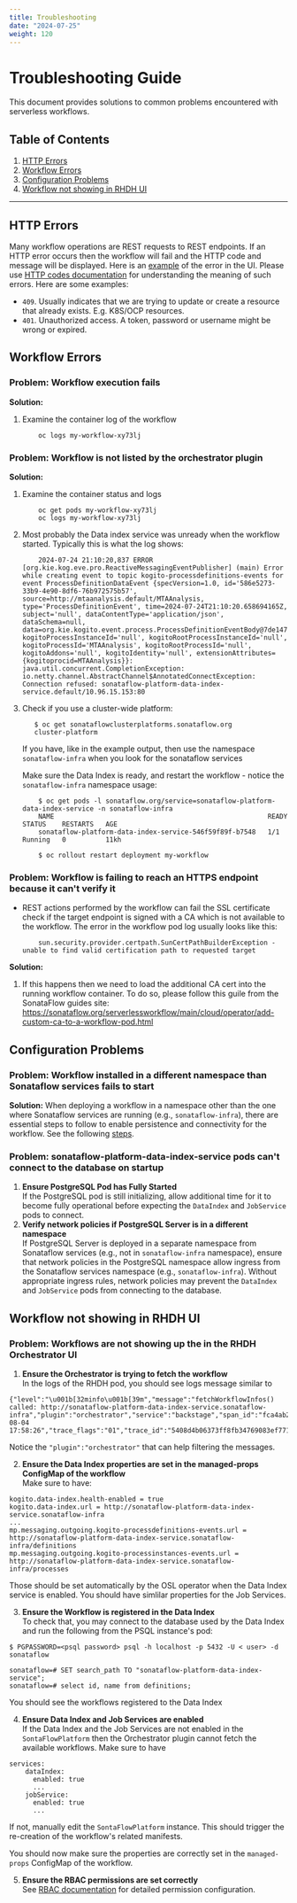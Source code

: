 ```yaml
---
title: Troubleshooting
date: "2024-07-25"
weight: 120
---
```



# Troubleshooting Guide

This document provides solutions to common problems encountered with serverless workflows.

## Table of Contents

1. [HTTP Errors](#http-errors)
2. [Workflow Errors](#workflow-errors)
3. [Configuration Problems](#configuration-problems)
4. [Workflow not showing in RHDH UI](#workflow-not-showing-in-rhdh-ui)
---

## HTTP Errors
Many workflow operations are REST requests to REST endpoints. If an HTTP error occurs then the workflow will fail and the HTTP code and message will be displayed. Here is an [example](https://github.com/rhdhorchestrator/rhdhorchestrator.github.io/blob/main/content/main/docs/serverless-workflows/409-error.png?raw=true) of the error in the UI.
Please use [HTTP codes documentation](https://developer.mozilla.org/docs/Web/HTTP/Status) for understanding the meaning of such errors.
Here are some examples:
 - `409`. Usually indicates that we are trying to update or create a resource that already exists. E.g. K8S/OCP resources.
 - `401`. Unauthorized access. A token, password or username might be wrong or expired.

 ## Workflow Errors

### Problem: Workflow execution fails

**Solution:**

1. Examine the container log of the workflow
    ```console
        oc logs my-workflow-xy73lj
    ```

### Problem: Workflow is not listed by the orchestrator plugin

**Solution:**

1. Examine the container status and logs
    ```console
        oc get pods my-workflow-xy73lj
        oc logs my-workflow-xy73lj
    ```

2. Most probably the Data index service was unready when the workflow started.
   Typically this is what the log shows:
    ```console
        2024-07-24 21:10:20,837 ERROR [org.kie.kog.eve.pro.ReactiveMessagingEventPublisher] (main) Error while creating event to topic kogito-processdefinitions-events for event ProcessDefinitionDataEvent {specVersion=1.0, id='586e5273-33b9-4e90-8df6-76b972575b57', source=http://mtaanalysis.default/MTAAnalysis, type='ProcessDefinitionEvent', time=2024-07-24T21:10:20.658694165Z, subject='null', dataContentType='application/json', dataSchema=null, data=org.kie.kogito.event.process.ProcessDefinitionEventBody@7de147e9, kogitoProcessInstanceId='null', kogitoRootProcessInstanceId='null', kogitoProcessId='MTAAnalysis', kogitoRootProcessId='null', kogitoAddons='null', kogitoIdentity='null', extensionAttributes={kogitoprocid=MTAAnalysis}}: java.util.concurrent.CompletionException: io.netty.channel.AbstractChannel$AnnotatedConnectException: Connection refused: sonataflow-platform-data-index-service.default/10.96.15.153:80
    ```

3. Check if you use a cluster-wide platform:
    ```console
       $ oc get sonataflowclusterplatforms.sonataflow.org
       cluster-platform
    ```
    If you have, like in the example output, then use the namespace `sonataflow-infra` when you look for the sonataflow services

    Make sure the Data Index is ready, and restart the workflow - notice the `sonataflow-infra` namespace usage:
    ```console
        $ oc get pods -l sonataflow.org/service=sonataflow-platform-data-index-service -n sonataflow-infra
        NAME                                                      READY   STATUS    RESTARTS   AGE
        sonataflow-platform-data-index-service-546f59f89f-b7548   1/1     Running   0          11kh

        $ oc rollout restart deployment my-workflow
    ```

### Problem: Workflow is failing to reach an HTTPS endpoint because it can't verify it

- REST actions performed by the workflow can fail the SSL certificate check if the target endpoint is signed with
a CA which is not available to the workflow. The error in the workflow pod log usually looks like this:

    ```console
        sun.security.provider.certpath.SunCertPathBuilderException - unable to find valid certification path to requested target
    ```

**Solution:**

1. If this happens then we need to load the additional CA cert into the running
   workflow container. To do so, please follow this guile from the SonataFlow guides site:
   https://sonataflow.org/serverlessworkflow/main/cloud/operator/add-custom-ca-to-a-workflow-pod.html


## Configuration Problems

### Problem: Workflow installed in a different namespace than Sonataflow services fails to start

**Solution:**
When deploying a workflow in a namespace other than the one where Sonataflow services are running (e.g., `sonataflow-infra`), there are essential steps to follow to enable persistence and connectivity for the workflow. See the following [steps](https://github.com/rhdhorchestrator/orchestrator-go-operator/blob/main/docs/main/README.md#additional-workflow-namespaces).

### Problem: sonataflow-platform-data-index-service pods can't connect to the database on startup

1. **Ensure PostgreSQL Pod has Fully Started**\
If the PostgreSQL pod is still initializing, allow additional time for it to become
fully operational before expecting the `DataIndex` and `JobService` pods to connect.
1. **Verify network policies if PostgreSQL Server is in a different namespace**\
If PostgreSQL Server is deployed in a separate namespace from Sonataflow services
(e.g., not in `sonataflow-infra` namespace), ensure that network policies in the
PostgreSQL namespace allow ingress from the Sonataflow services namespace
(e.g., `sonataflow-infra`). Without appropriate ingress rules,
network policies may prevent the `DataIndex` and `JobService` pods from
connecting to the database.


## Workflow not showing in RHDH UI

### Problem: Workflows are not showing up the in the RHDH Orchestrator UI

1. **Ensure the Orchestrator is trying to fetch the workflow**\
In the logs of the RHDH pod, you should see logs message similar to
```
{"level":"\u001b[32minfo\u001b[39m","message":"fetchWorkflowInfos() called: http://sonataflow-platform-data-index-service.sonataflow-infra","plugin":"orchestrator","service":"backstage","span_id":"fca4ab29f0a7aef9","timestamp":"2025-08-04 17:58:26","trace_flags":"01","trace_id":"5408d4b06373ff8fb34769083ef771dd"}
```
Notice the `"plugin":"orchestrator"` that can help filtering the messages.

2. **Ensure the Data Index properties are set in the managed-props ConfigMap of the workflow**\
Make sure to have:
```
kogito.data-index.health-enabled = true
kogito.data-index.url = http://sonataflow-platform-data-index-service.sonataflow-infra
...
mp.messaging.outgoing.kogito-processdefinitions-events.url = http://sonataflow-platform-data-index-service.sonataflow-infra/definitions
mp.messaging.outgoing.kogito-processinstances-events.url = http://sonataflow-platform-data-index-service.sonataflow-infra/processes
```
Those should be set automatically by the OSL operator when the Data Index service is enabled. You should have simlilar properties for the Job Services.

3. **Ensure the Workflow is registered in the Data Index**\
To check that, you may connect to the database used by the Data Index and run the following from the PSQL instance's pod:
```
$ PGPASSWORD=<psql password> psql -h localhost -p 5432 -U < user> -d sonataflow

sonataflow=# SET search_path TO "sonataflow-platform-data-index-service";
sonataflow=# select id, name from definitions;

```
You should see the workflows registered to the Data Index

4. **Ensure Data Index and Job Services are enabled**\
If the Data Index and the Job Services are not enabled in the `SontaFlowPlatform` then the Orchestrator plugin cannot fetch the available workflows. 
Make sure to have
```
services:
    dataIndex:
      enabled: true
      ...
    jobService:
      enabled: true
      ...
``` 
If not, manually edit the `SontaFlowPlatform` instance. This should trigger the re-creation of the workflow's related manifests. 

You should now make sure the properties are correctly set in the `managed-props` ConfigMap of the workflow.

5. **Ensure the RBAC permissions are set correctly**\
See [RBAC documentation](../installation/rbac.md) for detailed permission configuration.